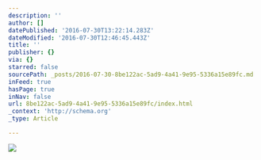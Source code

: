 ```yaml
---
description: ''
author: []
datePublished: '2016-07-30T13:22:14.283Z'
dateModified: '2016-07-30T12:46:45.443Z'
title: ''
publisher: {}
via: {}
starred: false
sourcePath: _posts/2016-07-30-8be122ac-5ad9-4a41-9e95-5336a15e89fc.md
inFeed: true
hasPage: true
inNav: false
url: 8be122ac-5ad9-4a41-9e95-5336a15e89fc/index.html
_context: 'http://schema.org'
_type: Article

---
```

![](https://the-grid-user-content.s3-us-west-2.amazonaws.com/bfc1e935-e2d3-4f39-b818-ed060d40a153.jpg)